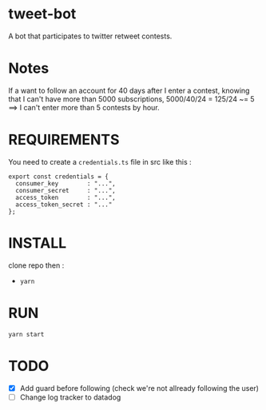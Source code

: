 # tweet-bot
A bot that participates to twitter retweet contests.


# Notes
If a want to follow an account for 40 days after I enter a contest, knowing that I can't have more than 5000 subscriptions,
5000/40/24 = 125/24 ~= 5 ==> I can't enter more than 5 contests by hour.


# REQUIREMENTS
You need to create a `credentials.ts` file in src like this :
```
export const credentials = {
  consumer_key        : "...",
  consumer_secret     : "...",
  access_token        : "...",
  access_token_secret : "..."
};
```


# INSTALL
clone repo then :
- `yarn`


# RUN
`yarn start`


# TODO
- [x] Add guard before following (check we're not allready following the user)
- [ ] Change log tracker to datadog
